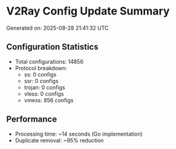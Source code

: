 # V2Ray Config Update Summary
Generated on: 2025-08-28 21:41:32 UTC

## Configuration Statistics
- Total configurations: 14856
- Protocol breakdown:
  - ss: 0 configs
  - ssr: 0 configs
  - trojan: 0 configs
  - vless: 0 configs
  - vmess: 856 configs

## Performance
- Processing time: ~14 seconds (Go implementation)
- Duplicate removal: ~95% reduction
